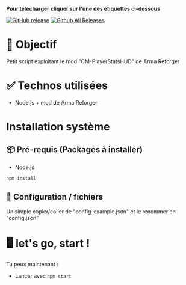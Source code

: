 **Pour télécharger cliquer sur l'une des étiquettes ci-dessous**

[![GitHub release](https://img.shields.io/github/v/release/Casimodo/script_stats_arma_reforger.svg)](https://github.com/Casimodo/script_stats_arma_reforger/releases)
[![Github All Releases](https://img.shields.io/github/downloads/Casimodo/script_stats_arma_reforger/total.svg)](https://github.com/Casimodo/script_stats_arma_reforger/releases)


# 🧩 Objectif

Petit script exploitant le mod "CM-PlayerStatsHUD" de Arma Reforger

# ✅ Technos utilisées

- Node.js + mod de Arma Reforger

# Installation système

## 📦 Pré-requis (Packages à installer)

- Node.js

```bash
npm install
```

## 🔧 Configuration / fichiers

Un simple copier/coller de "config-example.json" et le renommer en "config.json"


# 🖥️ let's go, start !

Tu peux maintenant :

- Lancer avec ``npm start``
